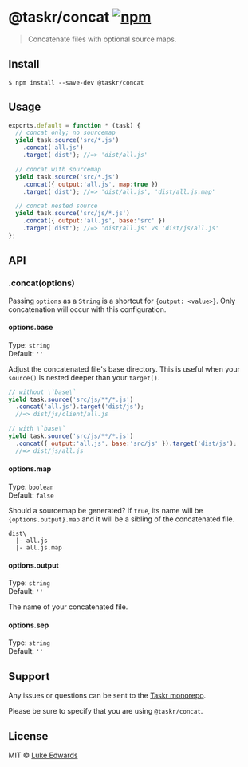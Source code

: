 # @taskr/concat [![npm](https://img.shields.io/npm/v/@taskr/concat.svg)](https://npmjs.org/package/@taskr/concat)

> Concatenate files with optional source maps.


## Install

```
$ npm install --save-dev @taskr/concat
```


## Usage

```js
exports.default = function * (task) {
  // concat only; no sourcemap
  yield task.source('src/*.js')
    .concat('all.js')
    .target('dist'); //=> 'dist/all.js'

  // concat with sourcemap
  yield task.source('src/*.js')
    .concat({ output:'all.js', map:true })
    .target('dist'); //=> 'dist/all.js', 'dist/all.js.map'

  // concat nested source
  yield task.source('src/js/*.js')
    .concat({ output:'all.js', base:'src' })
    .target('dist'); //=> 'dist/all.js' vs 'dist/js/all.js'
};
```


## API

### .concat(options)

Passing `options` as a `String` is a shortcut for `{output: <value>}`. Only concatenation will occur with this configuration.

#### options.base

Type: `string`<br>
Default: `''`

Adjust the concatenated file's base directory. This is useful when your `source()` is nested deeper than your `target()`.

```js
// without \`base\`
yield task.source('src/js/**/*.js')
  .concat('all.js').target('dist/js');
  //=> dist/js/client/all.js

// with \`base\`
yield task.source('src/js/**/*.js')
  .concat({ output:'all.js', base:'src/js' }).target('dist/js');
  //=> dist/js/all.js
```

#### options.map

Type: `boolean`<br>
Default: `false`

Should a sourcemap be generated? If `true`, its name will be `{options.output}.map` and it will be a sibling of the concatenated file.

```
dist\
  |- all.js
  |- all.js.map
```

#### options.output

Type: `string`<br>
Default: `''`

The name of your concatenated file.

#### options.sep

Type: `string`<br>
Default: `''`


## Support

Any issues or questions can be sent to the [Taskr monorepo](https://github.com/lukeed/taskr/issues/new).

Please be sure to specify that you are using `@taskr/concat`.

## License

MIT © [Luke Edwards](https://lukeed.com)
